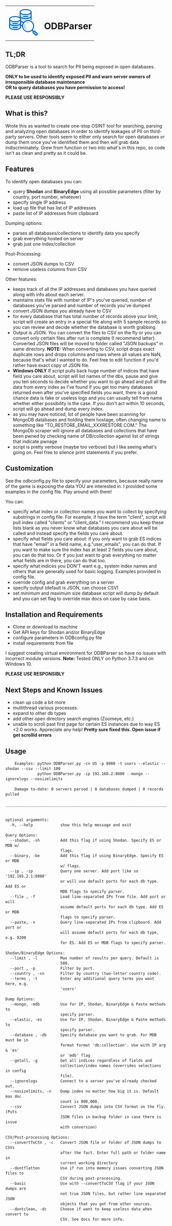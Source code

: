 <table border =0 color=white>
    <tr>
        <td valign="top"><img src="./glassdb.png" width="100" height="100" /></td>
        <td valign="middle"><h1>ODBParser</h1></td>
    </tr>
</table>


TL;DR
-------------
ODBParser is a tool to search for PII being exposed in open databases. 

<b>ONLY to be used to identify exposed PII and warn server owners of irresponsible database maintenance 
    <br>    OR to query databases you have permission to access!

PLEASE USE RESPONSIBLY</b>


What is this?
-------------
Wrote this as wanted to create one-stop OSINT tool for searching, parsing and analyzing open databases in order to identify leakages of PII on third-party servers. Other tools seem to either only search for open databases or dump them once you've identified them and then will grab data indiscriminately. Grew from function or two into what's in this repo, so code isn't as clean and pretty as it could be.

Features
-------------
To identify open databases you can:
* query <b>Shodan</b> and <b>BinaryEdge</b> using all possible parameters (filter by country, port number, whatever)
* specify single IP address
* load up file that has list of IP addresses
* paste list of IP addresses from clipboard

Dumping options:
* parses all databases/collections to identify data you specify
* grab everything hosted on server
* grab just one index/collection

Post-Processing:
* convert JSON dumps to CSV
* remove useless columns from CSV

Other features:
* keeps track of all the IP addresses and databases you have queried along with info about each server.
* maintains stats file with number of IP's you've queried, number of databases you've parsed and number of records you've dumped
* convert JSON dumps you already have to CSV
* for every database that has total number of records above your limit, script will create an entry in a special file along with 5 sample records so you can review and decide whether the database is worth grabbing
* Output is JSON. You can convert the files to CSV on the fly or you can convert only certain files after run is complete (I recommend latter). Converted JSON files will be moved to folder called "JSON backups" in same directory. <b>NOTE:</b> When converting to CSV, script drops exact duplicate rows and drops columns and rows where all values are NaN, because that's what I wanted to do. Feel free to edit function if you'd rather have exact copy of JSON file.
* <b>Windows ONLY</b> If script pulls back huge number of indices that have field you care about, script will list names of the dbs, pause and give you ten seconds to decide whether you want to go ahead and pull all the data from every index as I've found if you get too many databases returned even after you've specified fields you want, there is a good chance data is fake or useless logs and you can usually tell from name whether either possibility is the case. If you don't act within 10 seconds, script will go ahead and dump every index.
* as you may have noticed, lot of people have been scanning for MongoDB databases and holding them hostage, often changing name to something like "TO_RESTORE_EMAIL_XXXRESTORE.COM." The MongoDb scraper will ignore all databases and collections that have been pwned by checking name of DB/collection against list of strings that indicate pwnage
* script is pretty verbose (maybe too verbose) but I like seeing what's going on. Feel free to silence print statements if you prefer.

Customization
-------------
See the odbconfig.py file to specify your parameters, because really name of the game is exposing the data YOU are interested in. I provided some examples in the config file. Play around with them!

You can:

* specify what index or collection names you want to collect by specifying substrings in config file. For example, if have the term "client", script will pull index called "clients" or "client_data." I recommend you keep these lists blank as you never know what databases you care about will be called and instead specify the fields you care about.
* specify what fields you care about: if you only want to grab ES indices that have  "email" in a field name, e.g."user_emails", you can do that. If you want to make sure the index has at least 2 fields you care about, you can do that too. Or if you just want to grab everything no matter what fields are in there, you can do that too.
* specify what indices you DON'T want e.g., system index names and others that are generally used for basic logging. Examples provided in config file.
* override config and grab everything on a server
* specify output (default is JSON, can choose CSV)
* set minimum and maximum size database script will dump by default and you can set flag to override max docs on case by case basis.


Installation and Requirements
-------------
* Clone or download to machine
* Get API keys for Shodan and/or BinaryEdge
* configure parameters in ODBconfig.py file
* install requirements from file

I suggest creating virtual environment for ODBParser so have no issues with incorrect module versions.
<b>Note:</b> Tested ONLY on Python 3.7.3 and on Windows 10.

<b>PLEASE USE RESPONSIBLY</b>


Next Steps and Known Issues
-------------
* clean up code a bit more
* multithread various processes.
* expand to other db types
* add other open directory search engines (Zoomeye, etc.)
* unable to scroll past first page for certain ES instances due to way ES <2.0 works. Appreciate any help! <b>Pretty sure fixed this. Open issue if get scrollid errors</b>

Usage
-------------
```
    Examples: python ODBParser.py -cn US -p 8080 -t users --elastic --shodan --csv --limit 100
              python ODBParser.py -ip 192.168.2:8080 --mongo --ignorelogs --nosizelimits

    Damage to-date: 0 servers parsed | 0 databases dumped | 0 records pulled
    _____________________________________________________________________________


optional arguments:
  -h, --help            show this help message and exit

Query Options:
  --shodan, -sh         Add this flag if using Shodan. Specify ES or MDB w/
                        flags.
  --binary, -be         Add this flag if using BinaryEdge. Specify ES or MDB
                        w/ flags.
  --ip , -ip            Query one server. Add port like so '192.165.2.1:8080'
                        or will use default ports for each db type. Add ES or
                        MDB flags to specify parser.
  --file , -f           Load line-separated IPs from file. Add port or will
                        assume default ports for each db type. Add ES or MDB
                        flags to specify parser.
  --paste, -v           Query line-separated IPs from clipboard. Add port or
                        will assume default ports for each db type, e.g. 9200
                        for ES. Add ES or MDB flags to specify parser.

Shodan/BinaryEdge Options:
  --limit , -l          Max number of results per query. Default is
                        500.
  --port , -p           Filter by port.
  --country , -cn       Filter by country (two-letter country code).
  --terms , -t          Enter any additional query terms you want here, e.g.
                        'users'

Dump Options:
  --mongo, -mdb         Use for IP, Shodan, BinaryEdge & Paste methods to
                        specify parser.
  --elastic, -es        Use for IP, Shodan, BinaryEdge & Paste methods to
                        specify parser.
  --database , -db      Specify database you want to grab. For MDB must be in
                        format format 'db:collection'. Use with IP arg & 'es'
                        or 'mdb' flag
  --getall, -g          Get all indices regardless of fields and
                        collection/index names (overrides selections in config
                        file).
  --ignorelogs          Connect to a server you've already checked out.
  --nosizelimits, -n    Dump index no matter how big it is. Default max doc
                        count is 800,000.
  --csv                 Convert JSON dumps into CSV format on the fly. (Puts
                        JSON files in backup folder in case there is issue
                        with conversion)

CSV/Post-processing Options:
  --convertToCSV , -c   Convert JSON file or folder of JSON dumps to CSVs
                        after the fact. Enter full path or folder name in
                        current working directory
  --dontflatten         Use if run into memory issues converting JSON files to
                        CSV during post-processing.
  --basic               Use with --convertToCSV flag if your JSON dumps are
                        not true JSON files, but rather line separated JSON
                        objects that you got from other sources.
  --dontclean, -dc      Choose if want to keep useless data when convert to
                        CSV. See docs for more info.
 ```
